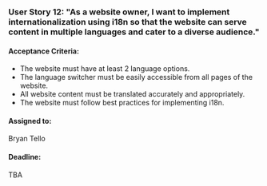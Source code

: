 ### User Story 12: "As a website owner, I want to implement internationalization using i18n so that the website can serve content in multiple languages and cater to a diverse audience."

#### Acceptance Criteria: 
- The website must have at least 2 language options.
- The language switcher must be easily accessible from all pages of the website.
- All website content must be translated accurately and appropriately.
- The website must follow best practices for implementing i18n.

#### Assigned to: 
Bryan Tello

#### Deadline: 
TBA
